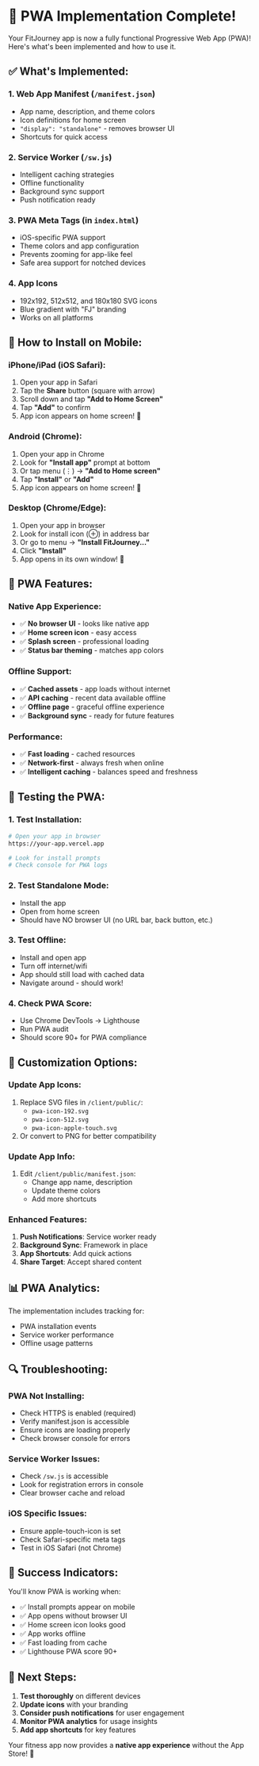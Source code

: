 # 🎉 PWA Implementation Complete!

Your FitJourney app is now a fully functional Progressive Web App (PWA)! Here's what's been implemented and how to use it.

## ✅ **What's Implemented:**

### **1. Web App Manifest** (`/manifest.json`)
- App name, description, and theme colors
- Icon definitions for home screen
- `"display": "standalone"` - removes browser UI
- Shortcuts for quick access

### **2. Service Worker** (`/sw.js`)
- Intelligent caching strategies
- Offline functionality
- Background sync support
- Push notification ready

### **3. PWA Meta Tags** (in `index.html`)
- iOS-specific PWA support
- Theme colors and app configuration
- Prevents zooming for app-like feel
- Safe area support for notched devices

### **4. App Icons**
- 192x192, 512x512, and 180x180 SVG icons
- Blue gradient with "FJ" branding
- Works on all platforms

## 📱 **How to Install on Mobile:**

### **iPhone/iPad (iOS Safari):**
1. Open your app in Safari
2. Tap the **Share** button (square with arrow)
3. Scroll down and tap **"Add to Home Screen"**
4. Tap **"Add"** to confirm
5. App icon appears on home screen! 🎉

### **Android (Chrome):**
1. Open your app in Chrome
2. Look for **"Install app"** prompt at bottom
3. Or tap menu (⋮) → **"Add to Home screen"**
4. Tap **"Install"** or **"Add"**
5. App icon appears on home screen! 🎉

### **Desktop (Chrome/Edge):**
1. Open your app in browser
2. Look for install icon (⊕) in address bar
3. Or go to menu → **"Install FitJourney..."**
4. Click **"Install"**
5. App opens in its own window! 🎉

## 🚀 **PWA Features:**

### **Native App Experience:**
- ✅ **No browser UI** - looks like native app
- ✅ **Home screen icon** - easy access
- ✅ **Splash screen** - professional loading
- ✅ **Status bar theming** - matches app colors

### **Offline Support:**
- ✅ **Cached assets** - app loads without internet
- ✅ **API caching** - recent data available offline
- ✅ **Offline page** - graceful offline experience
- ✅ **Background sync** - ready for future features

### **Performance:**
- ✅ **Fast loading** - cached resources
- ✅ **Network-first** - always fresh when online
- ✅ **Intelligent caching** - balances speed and freshness

## 🔧 **Testing the PWA:**

### **1. Test Installation:**
```bash
# Open your app in browser
https://your-app.vercel.app

# Look for install prompts
# Check console for PWA logs
```

### **2. Test Standalone Mode:**
- Install the app
- Open from home screen
- Should have NO browser UI (no URL bar, back button, etc.)

### **3. Test Offline:**
- Install and open app
- Turn off internet/wifi
- App should still load with cached data
- Navigate around - should work!

### **4. Check PWA Score:**
- Use Chrome DevTools → Lighthouse
- Run PWA audit
- Should score 90+ for PWA compliance

## 🎨 **Customization Options:**

### **Update App Icons:**
1. Replace SVG files in `/client/public/`:
   - `pwa-icon-192.svg`
   - `pwa-icon-512.svg`
   - `pwa-icon-apple-touch.svg`
2. Or convert to PNG for better compatibility

### **Update App Info:**
1. Edit `/client/public/manifest.json`:
   - Change app name, description
   - Update theme colors
   - Add more shortcuts

### **Enhanced Features:**
1. **Push Notifications**: Service worker ready
2. **Background Sync**: Framework in place
3. **App Shortcuts**: Add quick actions
4. **Share Target**: Accept shared content

## 📊 **PWA Analytics:**

The implementation includes tracking for:
- PWA installation events
- Service worker performance
- Offline usage patterns

## 🔍 **Troubleshooting:**

### **PWA Not Installing:**
- Check HTTPS is enabled (required)
- Verify manifest.json is accessible
- Ensure icons are loading properly
- Check browser console for errors

### **Service Worker Issues:**
- Check `/sw.js` is accessible
- Look for registration errors in console
- Clear browser cache and reload

### **iOS Specific Issues:**
- Ensure apple-touch-icon is set
- Check Safari-specific meta tags
- Test in iOS Safari (not Chrome)

## 🎯 **Success Indicators:**

You'll know PWA is working when:
- ✅ Install prompts appear on mobile
- ✅ App opens without browser UI
- ✅ Home screen icon looks good
- ✅ App works offline
- ✅ Fast loading from cache
- ✅ Lighthouse PWA score 90+

## 🚀 **Next Steps:**

1. **Test thoroughly** on different devices
2. **Update icons** with your branding
3. **Consider push notifications** for user engagement
4. **Monitor PWA analytics** for usage insights
5. **Add app shortcuts** for key features

Your fitness app now provides a **native app experience** without the App Store! 🎉